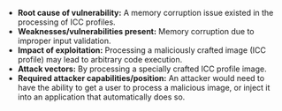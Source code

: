 - **Root cause of vulnerability:** A memory corruption issue existed in the processing of ICC profiles.
- **Weaknesses/vulnerabilities present:** Memory corruption due to improper input validation.
- **Impact of exploitation:** Processing a maliciously crafted image (ICC profile) may lead to arbitrary code execution.
- **Attack vectors:** By processing a specially crafted ICC profile image.
- **Required attacker capabilities/position:** An attacker would need to have the ability to get a user to process a malicious image, or inject it into an application that automatically does so.